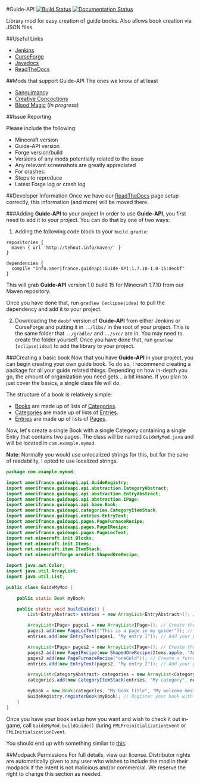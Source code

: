 #Guide-API [![Build Status](http://tehnut.info/jenkins/buildStatus/icon?job=Guide-API)](http://tehnut.info/jenkins/job/Guide-API/) [![Documentation Status](https://readthedocs.org/projects/guide-api/badge/?version=latest)](https://readthedocs.org/projects/guide-api/?badge=latest)

Library mod for easy creation of guide books. Also allows book creation via JSON files.

##Useful Links
* [Jenkins](http://tehnut.info/jenkins/job/Guide-API/)
* [CurseForge](http://minecraft.curseforge.com/mc-mods/228832-guide-api)
* [Javadocs](http://tehnut.info/jenkins/job/Guide-API/javadoc/)
* [ReadTheDocs](http://guide-api.readthedocs.org/en/latest/)

##Mods that support Guide-API
The ones we know of at least

* [Sanguimancy](http://minecraft.curseforge.com/mc-mods/223722-sanguimancy)
* [Creative Concoctions](https://github.com/TeamAmeriFrance/CreativeConcoctions)
* [Blood Magic](http://minecraft.curseforge.com/mc-mods/224791-blood-magic) (*In progress*)

##Issue Reporting

Please include the following:

* Minecraft version
* Guide-API version
* Forge version/build
* Versions of any mods potentially related to the issue
* Any relevant screenshots are greatly appreciated
* For crashes:
 * Steps to reproduce
 * Latest Forge log or crash log

##Developer Information
Once we have our [ReadTheDocs](http://guide-api.readthedocs.org/en/latest/) page setup correctly, this information (and more) will be moved there.

###Adding **Guide-API** to your project
In order to use **Guide-API**, you first need to add it to your project. You can do that by one of two ways:

1. Adding the following code block to your `build.gradle`:

  ```
  repositories {
    maven { url 'http://tehnut.info/maven/' } 
  }

  dependencies {
    compile "info.amerifrance.guideapi:Guide-API:1.7.10-1.0-15:deobf"
  }
  ```
  This will grab **Guide-API** version 1.0 build 15 for Minecraft 1.7.10 from our Maven repository.
  
  Once you have done that, run `gradlew [eclipse|idea]` to pull the dependency and add it to your project.

2. Downloading the `deobf` version of **Guide-API** from either Jenkins or CurseForge and putting it in `../libs/` in the root of your project. This is the same folder that `../gradle/` and `../src/` are in. You may need to create the folder yourself. Once you have done that, run `gradlew [eclipse|idea]` to add the library to your project.

###Creating a basic book
Now that you have **Guide-API** in your project, you can begin creating your own guide book. To do so, I recommend creating a package for all your guide related things. Depending on how in-depth you go, the amount of organization you need gets... a bit insane. If you plan to just cover the basics, a single class file will do.

The structure of a book is relatively simple:

* [Books](https://github.com/TeamAmeriFrance/Guide-API/blob/master/src/main/java/amerifrance/guideapi/api/base/Book.java) are made up of lists of [Categories](https://github.com/TeamAmeriFrance/Guide-API/blob/master/src/main/java/amerifrance/guideapi/api/base/CategoryBase.java).
* [Categories](https://github.com/TeamAmeriFrance/Guide-API/blob/master/src/main/java/amerifrance/guideapi/api/base/CategoryBase.java) are made up of lists of [Entries](https://github.com/TeamAmeriFrance/Guide-API/blob/master/src/main/java/amerifrance/guideapi/api/base/EntryBase.java).
* [Entries](https://github.com/TeamAmeriFrance/Guide-API/blob/master/src/main/java/amerifrance/guideapi/api/base/EntryBase.java) are made up of lists of [Pages](https://github.com/TeamAmeriFrance/Guide-API/blob/master/src/main/java/amerifrance/guideapi/api/base/PageBase.java).

Now, let's create a single Book with a single Category containing a single Entry that contains two pages. The class will be named `GuideMyMod.java` and will be located in `com.example.mymod`. 

**Note**: Normally you would use unlocalized strings for this, but for the sake of readability, I opted to use localized strings.

```java
package com.example.mymod;

import amerifrance.guideapi.api.GuideRegistry;
import amerifrance.guideapi.api.abstraction.CategoryAbstract;
import amerifrance.guideapi.api.abstraction.EntryAbstract;
import amerifrance.guideapi.api.abstraction.IPage;
import amerifrance.guideapi.api.base.Book;
import amerifrance.guideapi.categories.CategoryItemStack;
import amerifrance.guideapi.entries.EntryText;
import amerifrance.guideapi.pages.PageFurnaceRecipe;
import amerifrance.guideapi.pages.PageIRecipe;
import amerifrance.guideapi.pages.PageLocText;
import net.minecraft.init.Blocks;
import net.minecraft.init.Items;
import net.minecraft.item.ItemStack;
import net.minecraftforge.oredict.ShapedOreRecipe;

import java.awt.Color;
import java.util.ArrayList;
import java.util.List;

public class GuideMyMod {

    public static Book myBook;

    public static void buildGuide() {
        List<EntryAbstract> entries = new ArrayList<EntryAbstract>(); // Create the list for this categories entries.

        ArrayList<IPage> pages1 = new ArrayList<IPage>(); // Create the list for this entries pages.
        pages1.add(new PageLocText("This is a page in my guide!")); // Create a page with text and add it to your pages1 list.
        entries.add(new EntryText(pages1, "My entry 1")); // Add your pages1 list to the entry list.

        ArrayList<IPage> pages2 = new ArrayList<IPage>(); // Create the list for this entries pages.
        pages2.add(new PageIRecipe(new ShapedOreRecipe(Items.apple, "AAA", "BBB", "CCC", 'A', "ingotIron", 'B', Blocks.anvil, 'C', Items.potato))); // Create a recipe page and add it to your pages2 list.
        pages2.add(new PageFurnaceRecipe("oreGold")); // Create a furnace recipe page and add it to your pages2 list.
        entries.add(new EntryText(pages2, "My entry 2")); // Add your pages2 list to the entry list.

        ArrayList<CategoryAbstract> categories = new ArrayList<CategoryAbstract>(); // Create the list for this book's categories
        categories.add(new CategoryItemStack(entries, "My category", new ItemStack(Items.painting))); // Add your entry list to the category list.

        myBook = new Book(categories, "My book title", "My welcome message", "My book name", Color.GREEN); // Create your book from the category list
        GuideRegistry.registerBook(myBook); // Register your book with Guide-API
    }
}

```

Once you have your book setup how you want and wish to check it out in-game, call `GuideMyMod.buildGuide()` during `FMLPreinitializationEvent` or `FMLInitializationEvent`.

You should end up with something similar to [this](http://tehnut.info/files/examplebook.mp4).

##Modpack Permissions
For full details, view our license. Distributor rights are automatically given to any user who wishes to include the mod in their modpack if the intent is not malicious and/or commercial. We reserve the right to change this section as needed.
